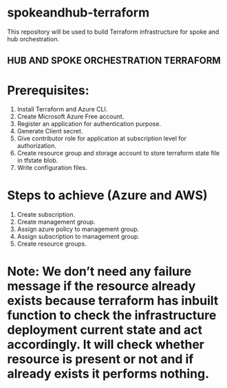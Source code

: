 # spokeandhub-terraform
This repository will be used to build Terraform infrastructure for spoke and hub orchestration.

## HUB AND SPOKE ORCHESTRATION TERRAFORM 


# Prerequisites:
1.	Install Terraform and Azure CLI.
2.	Create Microsoft Azure Free account.
3.	Register an application for authentication purpose.
4.	Generate Client secret.
5.	Give contributor role for application at subscription level for authorization.
6.	Create resource group and storage account to store terraform state file in tfstate blob.
7.	Write configuration files.
# Steps to achieve (Azure and AWS)
1.	Create subscription.
2.	Create management group.
3.	Assign azure policy to management group.
4.	Assign subscription to management group.
5.	Create resource groups.
# Note: We don’t need any failure message if the resource already exists because terraform has inbuilt function to check the infrastructure deployment current state and act accordingly. It will check whether resource is present or not and if already exists it performs nothing.

